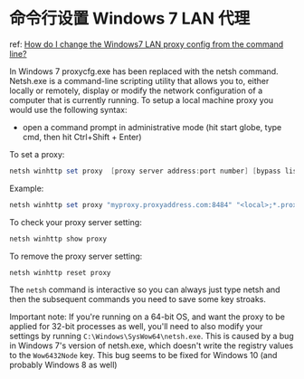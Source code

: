 # 命令行设置 Windows 7 LAN 代理

ref: [How do I change the Windows7 LAN proxy config from the command line?](https://superuser.com/questions/337685/how-do-i-change-the-windows7-lan-proxy-config-from-the-command-line)


In Windows 7 proxycfg.exe has been replaced with the netsh command. Netsh.exe is a command-line scripting utility that allows you to, either locally or remotely, display or modify the network configuration of a computer that is currently running. To setup a local machine proxy you would use the following syntax:

* open a command prompt in administrative mode (hit start globe, type cmd, then hit Ctrl+Shift + Enter)

To set a proxy:

```powershell
netsh winhttp set proxy  [proxy server address:port number] [bypass list]
```

Example:

```powershell
netsh winhttp set proxy "myproxy.proxyaddress.com:8484" "<local>;*.proxyaddress.com"
```

To check your proxy server setting:

```powershell
netsh winhttp show proxy
```

To remove the proxy server setting:

```powershell
netsh winhttp reset proxy
```

The `netsh` command is interactive so you can always just type netsh and then the subsequent commands you need to save some key stroaks.

Important note: If you're running on a 64-bit OS, and want the proxy to be applied for 32-bit processes as well, you'll need to also modify your settings by running `C:\Windows\SysWow64\netsh.exe`. This is caused by a bug in Windows 7's version of netsh.exe, which doesn't write the registry values to the `Wow6432Node` key. This bug seems to be fixed for Windows 10 (and probably Windows 8 as well)
